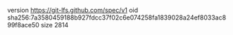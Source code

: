 version https://git-lfs.github.com/spec/v1
oid sha256:7a3580459188b927fdcc37f02c6e074258fa1839028a24ef8033ac899f8ace50
size 2814
